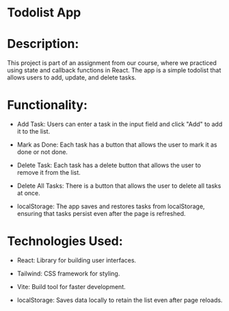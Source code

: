

# Todolist App

# Description:
This project is part of an assignment from our course, where we practiced using state and callback functions in React. The app is a simple todolist that allows users to add, update, and delete tasks.

# Functionality:
- Add Task: Users can enter a task in the input field and click "Add" to add it to the list.

- Mark as Done: Each task has a button that allows the user to mark it as done or not done.

- Delete Task: Each task has a delete button that allows the user to remove it from the list.

- Delete All Tasks: There is a button that allows the user to delete all tasks at once.

- localStorage: The app saves and restores tasks from localStorage, ensuring that tasks persist even after the page is refreshed.

# Technologies Used:
- React: Library for building user interfaces.

- Tailwind: CSS framework for styling.

- Vite: Build tool for faster development.

- localStorage: Saves data locally to retain the list even after page reloads.

